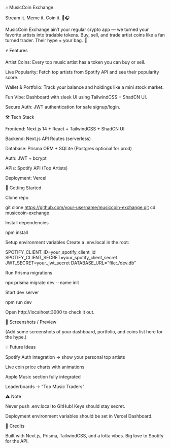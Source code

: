 🎶 MusicCoin Exchange

Stream it. Meme it. Coin it. 💸🎧

MusicCoin Exchange ain’t your regular crypto app — we turned your favorite artists into tradable tokens. Buy, sell, and trade artist coins like a fan turned trader. Their hype = your bag. 🚀

⚡ Features

Artist Coins: Every top music artist has a token you can buy or sell.

Live Popularity: Fetch top artists from Spotify API and see their popularity score.

Wallet & Portfolio: Track your balance and holdings like a mini stock market.

Fun Vibe: Dashboard with sleek UI using TailwindCSS + ShadCN UI.

Secure Auth: JWT authentication for safe signup/login.

🛠 Tech Stack

Frontend: Next.js 14 + React + TailwindCSS + ShadCN UI

Backend: Next.js API Routes (serverless)

Database: Prisma ORM + SQLite (Postgres optional for prod)

Auth: JWT + bcrypt

APIs: Spotify API (Top Artists)

Deployment: Vercel

🚀 Getting Started

Clone repo

git clone https://github.com/your-username/musiccoin-exchange.git
cd musiccoin-exchange


Install dependencies

npm install


Setup environment variables
Create a .env.local in the root:

SPOTIFY_CLIENT_ID=your_spotify_client_id
SPOTIFY_CLIENT_SECRET=your_spotify_client_secret
JWT_SECRET=your_jwt_secret
DATABASE_URL="file:./dev.db"


Run Prisma migrations

npx prisma migrate dev --name init


Start dev server

npm run dev


Open http://localhost:3000
 to check it out.

🎨 Screenshots / Preview

(Add some screenshots of your dashboard, portfolio, and coins list here for the hype.)

💡 Future Ideas

Spotify Auth integration → show your personal top artists

Live coin price charts with animations

Apple Music section fully integrated

Leaderboards → “Top Music Traders”

⚠️ Note

Never push .env.local to GitHub! Keys should stay secret.

Deployment environment variables should be set in Vercel Dashboard.

🤘 Credits

Built with Next.js, Prisma, TailwindCSS, and a lotta vibes. Big love to Spotify for the API.

